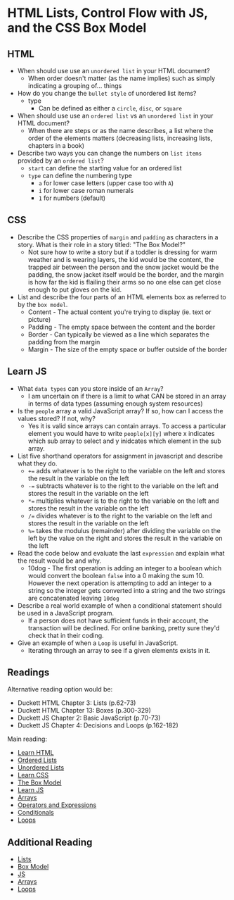 # HTML Lists, Control Flow with JS, and the CSS Box Model

## HTML

* When should use use an `unordered list` in your HTML document?
  * When order doesn't matter (as the name implies) such as simply indicating a grouping of... things
* How do you change the `bullet style` of unordered list items?
  * type
    * Can be defined as either a `circle`, `disc`, or `square`
* When should use use an `ordered list` vs an `unordered list` in your HTML document?
  * When there are steps or as the name describes, a list where the order of the elements matters (decreasing lists, increasing lists, chapters in a book)
* Describe two ways you can change the numbers on `list items` provided by an `ordered list`?
  * `start` can define the starting value for an ordered list
  * `type` can define the numbering type
    * `a` for lower case letters (upper case too with `A`)
    * `i` for lower case roman numerals
    * `1` for numbers (default)

## CSS

* Describe the CSS properties of `margin` and `padding` as characters in a story. What is their role in a story titled: "The Box Model?"
  * Not sure how to write a story but if a toddler is dressing for warm weather and is wearing layers, the kid would be the content, the trapped air between the person and the snow jacket would be the padding, the snow jacket itself would be the border, and the margin is how far the kid is flailing their arms so no one else can get close enough to put gloves on the kid.
* List and describe the four parts of an HTML elements box as referred to by the `box model`.
  * Content - The actual content you're trying to display (ie. text or picture)
  * Padding - The empty space between the content and the border
  * Border - Can typically be viewed as a line which separates the padding from the margin
  * Margin - The size of the empty space or buffer outside of the border

## Learn JS

* What `data types` can you store inside of an `Array`?
  * I am uncertain on if there is a limit to what CAN be stored in an array in terms of data types (assuming enough system resources)
* Is the `people` array a valid JavaScript array? If so, how can I access the values stored? If not, why?
  * Yes it is valid since arrays can contain arrays.  To access a particular element you would have to write `people[x][y]` where x indicates which sub array to select and y inidcates which element in the sub array.
* List five shorthand operators for assignment in javascript and describe what they do.
  * `+=` adds whatever is to the right to the variable on the left and stores the result in the variable on the left
  * `-=` subtracts whatever is to the right to the variable on the left and stores the result in the variable on the left
  * `*=` multiplies whatever is to the right to the variable on the left and stores the result in the variable on the left
  * `/=` divides whatever is to the right to the variable on the left and stores the result in the variable on the left
  * `%=` takes the modulus (remainder) after dividing the variable on the left by the value on the right and stores the result in the variable on the left
* Read the code below and evaluate the last `expression` and explain what the result would be and why.
  * 10dog - The first operation is adding an integer to a boolean which would convert the boolean `false` into a 0 making the sum 10.  However the next operation is attempting to add an integer to a string so the integer gets converted into a string and the two strings are concatenated leaving `10dog`
* Describe a real world example of when a conditional statement should be used in a JavaScript program.
  * If a person does not have sufficient funds in their account, the transaction will be declined.  For online banking, pretty sure they'd check that in their coding.
* Give an example of when a `Loop` is useful in JavaScript.
  * Iterating through an array to see if a given elements exists in it.

## Readings

Alternative reading option would be:

* Duckett HTML Chapter 3: Lists (p.62-73)
* Duckett HTML Chapter 13: Boxes (p.300-329)
* Duckett JS Chapter 2: Basic JavaScript (p.70-73)
* Duckett JS Chapter 4: Decisions and Loops (p.162-182)

Main reading:

* [Learn HTML](https://developer.mozilla.org/en-US/docs/Web/HTML)
* [Ordered Lists](https://developer.mozilla.org/en-US/docs/Web/HTML/Element/ol)
* [Unordered Lists](https://developer.mozilla.org/en-US/docs/Web/HTML/Element/ul)
* [Learn CSS](https://developer.mozilla.org/en-US/docs/Learn/CSS)
* [The Box Model](https://developer.mozilla.org/en-US/docs/Learn/CSS/Building_blocks/The_box_model)
* [Learn JS](https://developer.mozilla.org/en-US/docs/Learn/JavaScript)
* [Arrays](https://developer.mozilla.org/en-US/docs/Learn/JavaScript/First_steps/Arrays)
* [Operators and Expressions](https://developer.mozilla.org/en-US/docs/Web/JavaScript/Guide/Expressions_and_Operators)
* [Conditionals](https://developer.mozilla.org/en-US/docs/Learn/JavaScript/Building_blocks/conditionals)
* [Loops](https://developer.mozilla.org/en-US/docs/Learn/JavaScript/Building_blocks/Looping_code)

## Additional Reading

* [Lists](https://www.w3schools.com/html/html_lists.asp)
* [Box Model](https://www.w3schools.com/css/css_boxmodel.asp)
* [JS](https://www.w3schools.com/js/default.asp)
* [Arrays](https://www.w3schools.com/js/js_arrays.asp)
* [Loops](https://www.w3schools.com/js/js_loop_for.asp)

